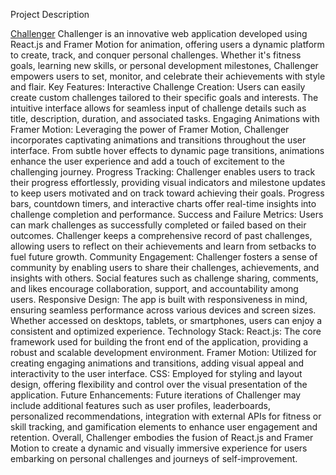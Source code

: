 Project Description

<a href="https://react-challanger.netlify.app/">Challenger</a>
Challenger is an innovative web application developed using React.js and Framer Motion for animation, offering users a dynamic platform to create, track, and conquer personal challenges. Whether it's fitness goals, learning new skills, or personal development milestones, Challenger empowers users to set, monitor, and celebrate their achievements with style and flair.
Key Features:
Interactive Challenge Creation: Users can easily create custom challenges tailored to their specific goals and interests. The intuitive interface allows for seamless input of challenge details such as title, description, duration, and associated tasks.
Engaging Animations with Framer Motion: Leveraging the power of Framer Motion, Challenger incorporates captivating animations and transitions throughout the user interface. From subtle hover effects to dynamic page transitions, animations enhance the user experience and add a touch of excitement to the challenging journey.
Progress Tracking: Challenger enables users to track their progress effortlessly, providing visual indicators and milestone updates to keep users motivated and on track toward achieving their goals. Progress bars, countdown timers, and interactive charts offer real-time insights into challenge completion and performance.
Success and Failure Metrics: Users can mark challenges as successfully completed or failed based on their outcomes. Challenger keeps a comprehensive record of past challenges, allowing users to reflect on their achievements and learn from setbacks to fuel future growth.
Community Engagement: Challenger fosters a sense of community by enabling users to share their challenges, achievements, and insights with others. Social features such as challenge sharing, comments, and likes encourage collaboration, support, and accountability among users.
Responsive Design: The app is built with responsiveness in mind, ensuring seamless performance across various devices and screen sizes. Whether accessed on desktops, tablets, or smartphones, users can enjoy a consistent and optimized experience.
Technology Stack:
React.js: The core framework used for building the front end of the application, providing a robust and scalable development environment.
Framer Motion: Utilized for creating engaging animations and transitions, adding visual appeal and interactivity to the user interface.
CSS: Employed for styling and layout design, offering flexibility and control over the visual presentation of the application.
Future Enhancements:
Future iterations of Challenger may include additional features such as user profiles, leaderboards, personalized recommendations, integration with external APIs for fitness or skill tracking, and gamification elements to enhance user engagement and retention.
Overall, Challenger embodies the fusion of React.js and Framer Motion to create a dynamic and visually immersive experience for users embarking on personal challenges and journeys of self-improvement.
